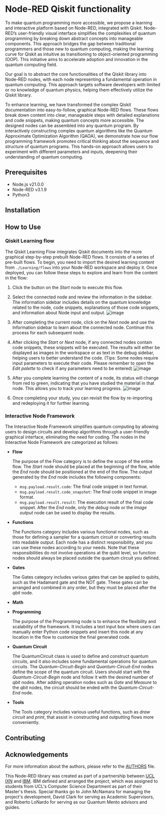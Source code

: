 # Node-RED Qiskit functionality
To make quantum programming more accessible, we propose a learning and interactive platform based on Node-RED, integrated with Qiskit. Node-RED’s user-friendly visual interface simplifies the complexities of quantum programming by breaking down abstract concepts into manageable components. This approach bridges the gap between traditional programmers and those new to quantum computing, making the learning curve for Qiskit as intuitive as transitioning to object-oriented programming (OOP). This initiative aims to accelerate adoption and innovation in the quantum computing field.

Our goal is to abstract the core functionalities of the Qiskit library into Node-RED nodes, with each node representing a fundamental operation in quantum computing. This approach targets software developers with limited or no knowledge of quantum physics, helping them effectively utilize the Qiskit library.

To enhance learning, we have transformed the complex Qiskit documentation into easy-to-follow, graphical Node-RED flows. These flows break down content into clear, manageable steps with detailed explanations and code snippets, making quantum concepts more accessible. 
The designed nodes can be assembled into any quantum program. By interactively constructing complex quantum algorithms like the Quantum Approximate Optimization Algorithm (QAOA), we demonstrate how our flow programming framework promotes critical thinking about the sequence and structure of quantum programs. This hands-on approach allows users to experiment with different parameters and inputs, deepening their understanding of quantum computing.
## Prerequisites
- Node.js v21.0.0
- Node-RED v3.1.9
- Python3
## Installation
## How to Use
### Qiskit Learning flow
The Qiskit Learning Flow integrates Qiskit documents into the more graphical step-by-step prebuilt Node-RED flows. It consists of a series of pre-built flows. To begin, you need to import the desired learning content from `./Learning/flows` into your Node-RED workspace and deploy it. Once deployed, you can follow these steps to explore and learn from the content in the flow:

1. Click the button on the _Start_ node to execute this flow.

2. Select the connected node and review the information in the sidebar. The information sidebar includes details on the quantum knowledge related to the node, code snippets, explanations of those code snippets, and information about Node input and output.
![image](https://github.com/Quantum-Node-RED/node-red-qiskit-functionality/blob/uniform-documentation-flow-style/Readme_Image/Learning_flow_step2.jpg)

3. After completing the current node, click on the _Next_ node and use the Information sidebar to learn about the connected node. Continue this process for each subsequent node.

4. After clicking the _Start_ or _Next_ node, if any connected nodes contain code snippets, these snippets will be executed. The results will either be displayed as images in the workspace or as text in the debug sidebar, helping users to better understand the code. (Tips: Some nodes require input parameters to execute their code. Please remember to open the _Edit palette_ to check if any parameters need to be entered)
![image](https://github.com/Quantum-Node-RED/node-red-qiskit-functionality/blob/uniform-documentation-flow-style/Readme_Image/Learning_flow_step4.jpg)

5. After you complete learning the content of a node, its status will change from red to green, indicating that you have studied the material in that node. This allows you to track your learning progress.
![image](https://github.com/Quantum-Node-RED/node-red-qiskit-functionality/blob/uniform-documentation-flow-style/Readme_Image/Learning_flow_step5.jpg)

6. Once completing your study, you can revisit the flow by re-importing and redeploying it for further learning.

### Interactive Node Framework
The Interactive Node Framework simplifies quantum computing by allowing users to design circuits and develop algorithms through a user-friendly graphical interface, eliminating the need for coding. The nodes in the Interactive Node Framework are categorized as follows:
- **Flow**

    The purpose of the Flow category is to define the scope of the entire flow. The _Start_ node should be placed at the beginning of the flow, while the _End_ node should be positioned at the end of the flow. The output generated by the _End_ node includes the following components:
    - `msg.payload.result.code`: The final code snippet in text format.
    - `msg.payload.result.code_snapshot`: The final code snippet in image format.
    - `msg.payload.result.result`: The execution result of the final code snippet.
    After the _End_ node, only the _debug_ node or the _image output_ node can be used to display the results.

- **Functions**

    The Functions category includes various functional nodes, such as those for defining a sampler for a quantum circuit or converting results into readable output. Each node has a distinct responsibility, and you can use these nodes according to your needs. Note that these responsibilities do not involve operations at the qubit level, so function nodes should always be placed outside the quantum circuit you defined.

- **Gates**

    The Gates category includes various gates that can be applied to qubits, such as the Hadamard gate and the NOT gate. These gates can be arranged and combined in any order, but they must be placed after the _qbit_ node.

- **Math**
- **Programming**

    The purpose of the Programming node is to enhance the flexibility and scalability of the framework. It includes a text input box where users can manually enter Python code snippets and insert this node at any location in the flow to customize the final generated code.

- **Quantum Circuit**

    The QuantumCircuit class is used to define and construct quantum circuits, and it also includes some fundamental operations for quantum circuits. The _Quantum-Circuit-Begin_ and _Quantum-Circuit-End_ nodes define the scope of the quantum circuit. Users should start with the _Quantum-Circuit-Begin_ node and follow it with the desired number of _qbit_ nodes. After adding operation nodes such as _Gate_ and _Measure_ to the _qbit_ nodes, the circuit should be ended with the _Quantum-Circuit-End_ node.

- **Tools**

    The Tools category includes various useful functions, such as _draw circuit_ and _print_, that assist in constructing and outputting flows more conveniently.

## Contributing
## Acknowledgements
For more information about the authors, please refer to the [AUTHORS](./AUTHORS) file.

This Node-RED library was created as part of a partnership between [UCL IXN](https://www.ucl.ac.uk/computer-science/collaborate/ucl-industry-exchange-network-ucl-ixn) and [IBM](https://www.ibm.com/uk-en). IBM defined and arranged the project, which was assigned to students from UCL's Computer Science Department as part of their Master's thesis.  Special thanks go to John McNamara for managing the project's development, David Clark for serving as Academic Supervisors, and Roberto LoNardo for serving as our Quantum Mento advisors and guides.
